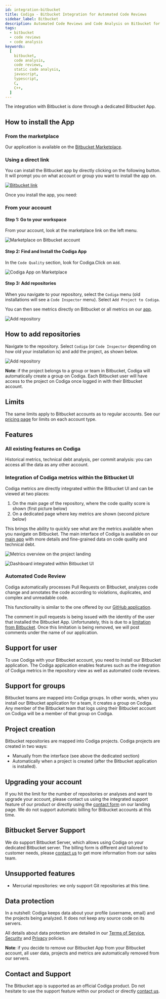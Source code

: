 ```yaml
---
id: integration-bitbucket
title: Codiga - Bitbucket Integration for Automated Code Reviews
sidebar_label: Bitbucket
description: Automated Code Reviews and Code Analysis on Bitbucket for 12+ languages. Install in one click. Free 14 days trial.
tags:
  - bitbucket
  - code reviews
  - code analysis
keywords:
  [
    bitbucket,
    code analysis,
    code reviews,
    static code analysis,
    javascript,
    typescript,
    C,
    C++,
  ]
---
```


The integration with Bitbucket is done through a dedicated
Bitbucket App.

## How to install the App

### From the marketplace

Our application is available on the [Bitbucket Marketplace](https://marketplace.atlassian.com/1222117).

### Using a direct link

You can install the Bitbucket app by directly clicking on the following button.
It will prompt you on what account or group you want to install the app on.

[![Bitbucket link](/img/bitbucket-button.png)](https://bitbucket.org/site/addons/authorize?addon_key=code-inspector&redirect_uri=https://api.codiga.io/bitbucket/app)

Once you install the app, you need:

### From your account

#### Step 1: Go to your workspace

From your account, look at the marketplace link on the left menu.

![Marketplace on Bitbucket account](/img/bitbucket1.png)

#### Step 2: Find and Install the Codiga App

In the `Code Quality` section, look for Codiga.Click on `Add`.

![Codiga App on Marketplace](/img/bitbucket2.png)

#### Step 3: Add repositories

When you navigate to your repository, select the `Codiga` menu (old installations will see a `Code Inspector` menu).
Select `Add Project to Codiga`.

You can then see metrics directly on Bitbucket or all metrics on our [app](https://app.codiga.io).

![Add repository](/img/bitbucket3.png)

## How to add repositories

Navigate to the repository. Select `Codiga` (or `Code Inspector` depending on how old your installation is) and
add the project, as shown below.

![Add repository](/img/bitbucket3.png)

**Note**: if the project belongs to a group or team in Bitbucket, Codiga will automatically
create a group on Codiga. Each Bitbucket user will have access to the project
on Codiga once logged in with their Bitbucket account.

## Limits

The same limits apply to Bitbucket accounts as to regular accounts.
See our [pricing page](https://www.codiga.io/pricing/) for limits on each account type.

## Features

### All existing features on Codiga

Historical metrics, technical debt analysis, per commit analysis: you can access
all the data as any other account.

### Integration of Codiga metrics within the Bitbucket UI

Codiga metrics are directly integrated within the Bitbucket UI and can be viewed at two places:

1.  On the main page of the repository, where the code quality score is shown (first picture below)
2.  On a dedicated page where key metrics are shown (second picture below)

This brings the ability to quickly see what are the metrics available when you navigate on Bitbucket.
The main interface of Codiga is available on our [main app](https://app.codiga.io)
with more details and fine-grained data on code quality and technical debt.

![Metrics overview on the project landing](/img/bitbucket-overview.png)

![Dashboard integrated within Bitbucket UI](/img/bitbucket-metrics.png)

### Automated Code Review

Codiga automatically processes Pull Requests on Bitbucket, analyzes code change
and annotates the code according to violations, duplicates, and complex and unreadable code.

This functionality is similar to the one offered by our [GitHub application](/docs/integration-github).

The comment in pull requests is being issued with the identity
of the user that installed the Bitbucket App. Unfortunately,
this is due to a [limitation from Bitbucket](https://jira.atlassian.com/browse/BCLOUD-11739). Once this limitation is being removed, we will post comments
under the name of our application.

## Support for user

To use Codiga with your Bitbucket account, you need to install our Bitbucket application.
The Codiga application enables features such as the integration of Codiga metrics in the
repository view as well as automated code reviews.

## Support for groups

Bitbucket teams are mapped into Codiga groups. In other words,
when you install our Bitbucket application for a team, it creates a group
on Codiga. Any member of the Bitbucket team that logs
using their Bitbucket account on Codiga will be a member of that group
on Codiga.

## Project creation

Bitbucket repositories are mapped into Codiga projects. Codiga projects are created
in two ways:

- Manually from the interface (see above the dedicated section)
- Automatically when a project is created (after the Bitbucket application is installed).

## Upgrading your account

If you hit the limit for the number of repositories or analyses and want to upgrade your account, please contact us
using the integrated support feature of our product or directly using
the [contact form](https://codiga.io/contact-us/) on our landing page. We do not
support automatic billing for Bitbucket accounts at this time.

## Bitbucket Server Support

We do support Bitbucket Server, which allows using Codiga on your dedicated Bitbucket server.
The billing form is different and tailored to customer needs, please [contact us](https://codiga.io/contact-us/)
to get more information from our sales team.

## Unsupported features

- Mercurial repositories: we only support Git repositories at this time.

## Data protection

In a nutshell: Codiga keeps data about your profile (username, email)
and the projects being analyzed. It does not keep any source code on its servers.

All details about data protection are detailed in our [Terms of Service](https://codiga.io/terms-of-service/),
[Security](https://codiga.io/security/) and [Privacy](https://codiga.io/privacy-policy/) policies.

**Note**: if you decide to remove our Bitbucket App from your Bitbucket account,
all user data, projects and metrics are automatically removed from our servers.

## Contact and Support

The Bitbucket app is supported as an official Codiga product. Do not hesitate to
use the support feature within our product or directly [contact us](https://codiga.io/contact-us/).
